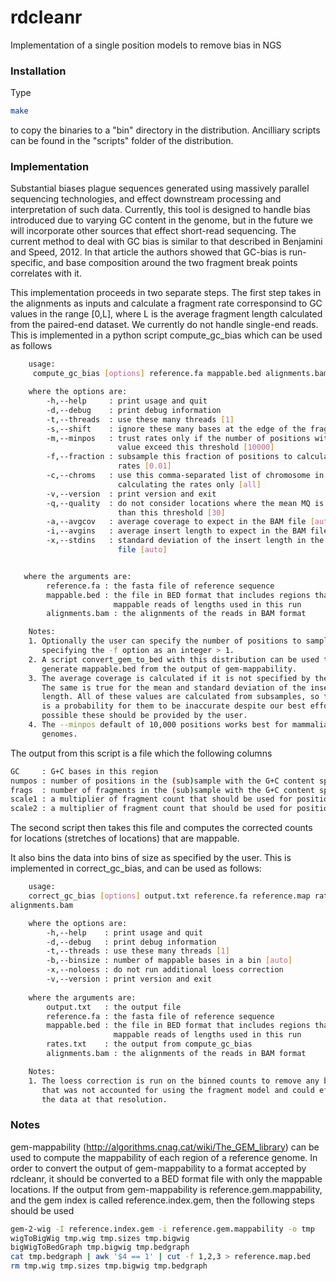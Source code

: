 # rdcleanr
Implementation of a single position models to remove bias in NGS

### Installation
Type

```bash
make
```

to copy the binaries to a "bin" directory in the distribution. Ancilliary
scripts can be found in the "scripts" folder of the distribution.

### Implementation
Substantial biases plague sequences generated using massively parallel sequencing technologies, and effect downstream processing and interpretation of such data. Currently, this tool is designed to handle bias introduced due to varying GC content in the genome, but in the future we will incorporate other sources that effect short-read sequencing. The current method to deal with GC bias is similar to that described in Benjamini and Speed, 2012. In that article the authors showed that GC-bias is run-specific, and base composition around the two fragment break points correlates with it.    

This implementation proceeds in two separate steps. The first step takes in the alignments as inputs and calculate a fragment rate corresponsind to GC values in the range [0,L], where L is the average fragment length calculated from the paired-end dataset. We currently do not handle single-end reads. This is implemented in a python script compute_gc_bias which can be used as follows

```bash
    usage:
     compute_gc_bias [options] reference.fa mappable.bed alignments.bam

    where the options are:
        -h,--help     : print usage and quit
        -d,--debug    : print debug information
        -t,--threads  : use these many threads [1]
        -s,--shift    : ignore these many bases at the edge of the fragments [0]
        -m,--minpos   : trust rates only if the number of positions with GC
                        value exceed this threshold [10000]
        -f,--fraction : subsample this fraction of positions to calculate the 
                        rates [0.01]
        -c,--chroms   : use this comma-separated list of chromosome in 
                        calculating the rates only [all]
        -v,--version  : print version and exit
        -q,--quality  : do not consider locations where the mean MQ is less
                        than this threshold [30]
        -a,--avgcov   : average coverage to expect in the BAM file [auto]
        -i,--avgins   : average insert length to expect in the BAM file [auto]
        -x,--stdins   : standard deviation of the insert length in the BAM 
                        file [auto]


   where the arguments are:
        reference.fa : the fasta file of reference sequence
        mappable.bed : the file in BED format that includes regions that are
                       mappable reads of lengths used in this run
        alignments.bam : the alignments of the reads in BAM format 

    Notes:
    1. Optionally the user can specify the number of positions to sample by
       specifying the -f option as an integer > 1.
    2. A script convert_gem_to_bed with this distribution can be used to 
       generate mappable.bed from the output of gem-mappability.
    3. The average coverage is calculated if it is not specified by the user. 
       The same is true for the mean and standard deviation of the insert 
       length. All of these values are calculated from subsamples, so there 
       is a probability for them to be inaccurate despite our best efforts. If 
       possible these should be provided by the user.
    4. The --minpos default of 10,000 positions works best for mammalian sized
       genomes.
```

The output from this script is a file which the following columns
```bash
GC     : G+C bases in this region
numpos : number of positions in the (sub)sample with the G+C content specified in column 1
frags  : number of fragments in the (sub)sample with the G+C content specified in column 1
scale1 : a multiplier of fragment count that should be used for positions with the G+C content  specified in column 1 within the [0,L] range of the position based on subsampling
scale2 : a multiplier of fragment count that should be used for positions with the G+C content specified in column 1 after smoothing scale1
```
The second script then takes this file and computes the corrected counts for locations (stretches of locations) that are mappable.

It also bins the data into bins of size as specified by the user. This is implemented in correct_gc_bias, and can be used as follows:

```bash
    usage:
    correct_gc_bias [options] output.txt reference.fa reference.map rates.txt
alignments.bam

    where the options are:
        -h,--help    : print usage and quit
        -d,--debug   : print debug information
        -t,--threads : use these many threads [1]
        -b,--binsize : number of mappable bases in a bin [auto]
        -x,--noloess : do not run additional loess correction 
        -v,--version : print version and exit
    
    where the arguments are:
        output.txt   : the output file
        reference.fa : the fasta file of reference sequence
        mappable.bed : the file in BED format that includes regions that are
                       mappable reads of lengths used in this run
        rates.txt    : the output from compute_gc_bias
        alignments.bam : the alignments of the reads in BAM format 

    Notes:
    1. The loess correction is run on the binned counts to remove any bias
       that was not accounted for using the fragment model and could effect
       the data at that resolution.
```

### Notes
gem-mappability (http://algorithms.cnag.cat/wiki/The_GEM_library) can be used to compute the mappability of each region of a reference genome. In order to convert the output of gem-mappability to a format accepted by rdcleanr, it should be converted to a BED format file with only the mappable locations. If the output from gem-mappability is reference.gem.mappability, and the gem index is called reference.index.gem, then the following steps should be used

```bash
gem-2-wig -I reference.index.gem -i reference.gem.mappability -o tmp
wigToBigWig tmp.wig tmp.sizes tmp.bigwig
bigWigToBedGraph tmp.bigwig tmp.bedgraph
cat tmp.bedgraph | awk '$4 == 1' | cut -f 1,2,3 > reference.map.bed
rm tmp.wig tmp.sizes tmp.bigwig tmp.bedgraph
```

